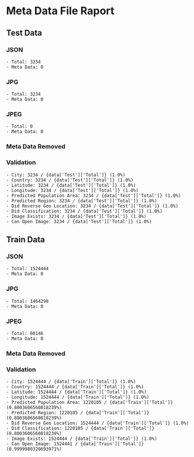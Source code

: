# Meta Data File Raport

## Test Data
### JSON
    - Total: 3234
    - Meta Data: 0
### JPG
    - Total: 3234
    - Meta Data: 0
### JPEG
    - Total: 0
    - Meta Data: 0
### Meta Data Removed
### Validation
    - City: 3234 / {data['Test']['Total']} (1.0%)
    - Country: 3234 / {data['Test']['Total']} (1.0%)
    - Latitude: 3234 / {data['Test']['Total']} (1.0%)
    - Longitude: 3234 / {data['Test']['Total']} (1.0%)
    - Predicted Population Area: 3234 / {data['Test']['Total']} (1.0%)
    - Predicted Region: 3234 / {data['Test']['Total']} (1.0%)
    - Did Reverse Geo Location: 3234 / {data['Test']['Total']} (1.0%)
    - Did Classification: 3234 / {data['Test']['Total']} (1.0%)
    - Image Exists: 3234 / {data['Test']['Total']} (1.0%)
    - Can Open Image: 3234 / {data['Test']['Total']} (1.0%)
## Train Data
### JSON
    - Total: 1524444
    - Meta Data: 0
### JPG
    - Total: 1464298
    - Meta Data: 0
### JPEG
    - Total: 60146
    - Meta Data: 0
### Meta Data Removed
### Validation
    - City: 1524444 / {data['Train']['Total']} (1.0%)
    - Country: 1524444 / {data['Train']['Total']} (1.0%)
    - Latitude: 1524444 / {data['Train']['Total']} (1.0%)
    - Longitude: 1524444 / {data['Train']['Total']} (1.0%)
    - Predicted Population Area: 1220105 / {data['Train']['Total']} (0.8003606560818239%)
    - Predicted Region: 1220105 / {data['Train']['Total']} (0.8003606560818239%)
    - Did Reverse Geo Location: 1524444 / {data['Train']['Total']} (1.0%)
    - Did Classification: 1220105 / {data['Train']['Total']} (0.8003606560818239%)
    - Image Exists: 1524444 / {data['Train']['Total']} (1.0%)
    - Can Open Image: 1524441 / {data['Train']['Total']} (0.9999980320693971%)
